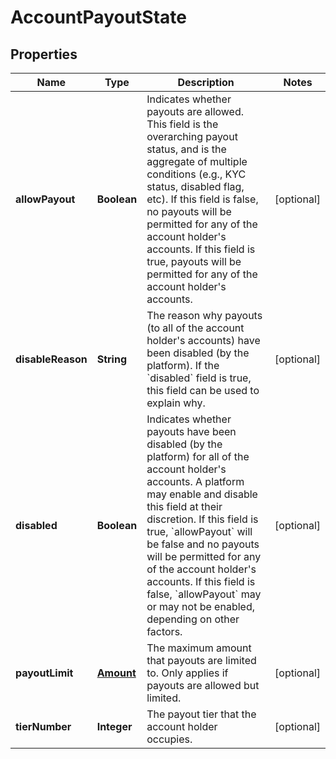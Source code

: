 

# AccountPayoutState


## Properties

| Name | Type | Description | Notes |
|------------ | ------------- | ------------- | -------------|
|**allowPayout** | **Boolean** | Indicates whether payouts are allowed. This field is the overarching payout status, and is the aggregate of multiple conditions (e.g., KYC status, disabled flag, etc). If this field is false, no payouts will be permitted for any of the account holder&#39;s accounts. If this field is true, payouts will be permitted for any of the account holder&#39;s accounts. |  [optional] |
|**disableReason** | **String** | The reason why payouts (to all of the account holder&#39;s accounts) have been disabled (by the platform). If the &#x60;disabled&#x60; field is true, this field can be used to explain why. |  [optional] |
|**disabled** | **Boolean** | Indicates whether payouts have been disabled (by the platform) for all of the account holder&#39;s accounts. A platform may enable and disable this field at their discretion. If this field is true, &#x60;allowPayout&#x60; will be false and no payouts will be permitted for any of the account holder&#39;s accounts. If this field is false, &#x60;allowPayout&#x60; may or may not be enabled, depending on other factors. |  [optional] |
|**payoutLimit** | [**Amount**](Amount.md) | The maximum amount that payouts are limited to. Only applies if payouts are allowed but limited. |  [optional] |
|**tierNumber** | **Integer** | The payout tier that the account holder occupies. |  [optional] |



